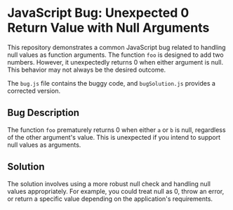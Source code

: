 # JavaScript Bug: Unexpected 0 Return Value with Null Arguments

This repository demonstrates a common JavaScript bug related to handling null values as function arguments.  The function `foo` is designed to add two numbers. However, it unexpectedly returns 0 when either argument is null. This behavior may not always be the desired outcome. 

The `bug.js` file contains the buggy code, and `bugSolution.js` provides a corrected version.

## Bug Description
The function `foo` prematurely returns 0 when either `a` or `b` is null, regardless of the other argument's value. This is unexpected if you intend to support null values as arguments.

## Solution
The solution involves using a more robust null check and handling null values appropriately. For example, you could treat null as 0, throw an error, or return a specific value depending on the application's requirements.